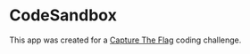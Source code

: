# CodeSandbox

This app was created for a [Capture The Flag](https://en.wikipedia.org/wiki/Capture_the_flag_(cybersecurity)) coding challenge.
